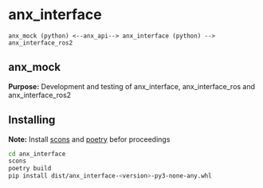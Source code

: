 # anx_interface
```
anx_mock (python) <--anx_api--> anx_interface (python) --> anx_interface_ros2
```

## anx_mock
**Purpose:** Development and testing of anx_interface, anx_interface_ros and anx_interface_ros2

## Installing
**Note:** Install [scons](https://scons.org/) and [poetry](https://python-poetry.org/) befor proceedings

```bash
cd anx_interface
scons
poetry build
pip install dist/anx_interface-<version>-py3-none-any.whl
```
